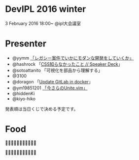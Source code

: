 # DevIPL 2016 winter

3 February 2016 18:00~ @ipl大会議室

# Presenter

* @yymm [「レガシー案件でいかにモダンな開発をしていくか」](http://slides.com/yymm/deck#/ "DevIPL 2016 winter by yymm")
* @hashrock 「[CSS知らなかったこと // Speaker Deck](https://speakerdeck.com/hashrock/csszhi-ranakatutakoto "CSS知らなかったこと // Speaker Deck")」
* @sotoattanito 「可視化を部品から理解する」
* @3100 
* @doragon 「[Update GitLab in docker](http://doragon.github.io/presentation/devipl/20160203/)」
* @ym19851201 [「今さらのUnite.vim」](http://ym19851201.github.io/devipl_2016_presentation/#1 "DevIPL 2016 Winter")
* @hiddenKi 
* @kiyo-hiko

発表順は当日くじで決める予定です。

# Food

🍣🍣🍣🍣🍣🍣🍣🍣🍣🍣🍣

🍕🍕🍕🍕🍕🍕🍕🍕🍕🍕🍕
